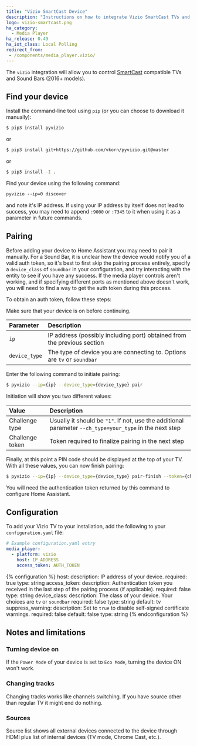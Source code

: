 ```yaml
---
title: "Vizio SmartCast Device"
description: "Instructions on how to integrate Vizio SmartCast TVs and Sound Bars into Home Assistant."
logo: vizio-smartcast.png
ha_category:
  - Media Player
ha_release: 0.49
ha_iot_class: Local Polling
redirect_from:
 - /components/media_player.vizio/
---
```


The `vizio` integration will allow you to control [SmartCast](https://www.vizio.com/smartcast-app) compatible TVs and Sound Bars (2016+ models).

## Find your device

Install the command-line tool using `pip` (or you can choose to download it manually):

```bash
$ pip3 install pyvizio
```

or

```bash
$ pip3 install git+https://github.com/vkorn/pyvizio.git@master
```

or

```bash
$ pip3 install -I .
```

Find your device using the following command:
```txt
pyvizio --ip=0 discover
```

and note it's IP address. If using your IP address by itself does not lead to success, you may need to append `:9000` or `:7345` to it when using it as a parameter in future commands.

## Pairing

Before adding your device to Home Assistant you may need to pair it manually. For a Sound Bar, it is unclear how the device would notify you of a valid auth token, so it's best to first skip the pairing process entirely, specify a `device_class` of `soundbar` in your configuration, and try interacting with the entity to see if you have any success. If the media player controls aren't working, and if specifying different ports as mentioned above doesn't work, you will need to find a way to get the auth token during this process.

To obtain an auth token, follow these steps:

Make sure that your device is on before continuing.

| Parameter       | Description          |
|:----------------|:---------------------|
| `ip`            | IP address (possibly including port) obtained from the previous section |
| `device_type`   | The type of device you are connecting to. Options are `tv` or `soundbar` |

Enter the following command to initiate pairing:

```bash
$ pyvizio --ip={ip} --device_type={device_type} pair
```

Initiation will show you two different values:

| Value           | Description          |
|:----------------|:---------------------|
| Challenge type  | Usually it should be `"1"`. If not, use the additional parameter `--ch_type=your_type` in the next step |
| Challenge token | Token required to finalize pairing in the next step |

Finally, at this point a PIN code should be displayed at the top of your TV. With all these values, you can now finish pairing:

```bash
$ pyvizio --ip={ip} --device_type={device_type} pair-finish --token={challenge_token} --pin={pin}
```

You will need the authentication token returned by this command to configure Home Assistant.

## Configuration

To add your Vizio TV to your installation, add the following to your `configuration.yaml` file:

```yaml
# Example configuration.yaml entry
media_player:
  - platform: vizio
    host: IP_ADDRESS
    access_token: AUTH_TOKEN
```

{% configuration %}
host:
  description: IP address of your device.
  required: true
  type: string
access_token:
  description: Authentication token you received in the last step of the pairing process (if applicable).
  required: false
  type: string
device_class:
  description: The class of your device. Your choices are `tv` or `soundbar`
  required: false
  type: string
  default: tv
suppress_warning:
  description: Set to `true` to disable self-signed certificate warnings.
  required: false
  default: false
  type: string
{% endconfiguration %}

## Notes and limitations

### Turning device on

If the `Power Mode` of your device is set to `Eco Mode`, turning the device ON won't work.

### Changing tracks

Changing tracks works like channels switching. If you have source other than regular TV it might end do nothing.

### Sources

Source list shows all external devices connected to the device through HDMI plus list of internal devices (TV mode, Chrome Cast, etc.).
